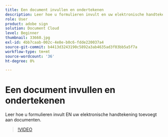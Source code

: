 ```yaml
---
title: Een document invullen en ondertekenen
description: Leer hoe u formulieren invult en uw elektronische handtekening toevoegt aan documenten
role: User
product: adobe sign
solution: Document Cloud
level: Beginner
thumbnail: 33660.jpg
exl-id: 4bb7caab-002c-4e8e-b0c6-fdde220037a4
source-git-commit: b4413d3243190c5892a3ab4635ad3f03bb5a5f7a
workflow-type: tm+mt
source-wordcount: '36'
ht-degree: 0%

---
```


# Een document invullen en ondertekenen

Leer hoe u formulieren invult EN uw elektronische handtekening toevoegt aan documenten.

>[!VIDEO](https://video.tv.adobe.com/v/33660?hidetitle=true)
